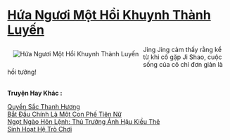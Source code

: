 <a href="https://truyentiki.com/hua-nguoi-mot-hoi-khuynh-thanh-luyen.31866/" title="Hứa Ngươi Một Hồi Khuynh Thành Luyến"><h1>Hứa Ngươi Một Hồi Khuynh Thành Luyến</h1></a><div style="display:table"><img align="right" style="float: left; padding: 10px;" src="https://truyentiki.com/a/img/str/src/31866.jpg" alt="Hứa Ngươi Một Hồi Khuynh Thành Luyến">Jing Jing cảm thấy rằng kể từ khi cô gặp Ji Shao, cuộc sống của cô chỉ đơn giản là hồi tưởng!</div><p><br><b>Truyện Hay Khác :</b></p><a href="https://truyentiki.com/quyen-sac-thanh-huong.31865/" alt="Quyền Sắc Thanh Hương">Quyền Sắc Thanh Hương</a><br/><a href="https://github.com/nownovels/top500/tree/master/truyenhay/33703/" alt="Bắt Đầu Chính Là Một Con Phế Tiên Nữ">Bắt Đầu Chính Là Một Con Phế Tiên Nữ</a><br/><a href="https://github.com/nownovels/topcv/tree/master/truyenhay/31522/README.md" alt="Ngọt Ngào Hôn Lệnh: Thủ Trưởng Ảnh Hậu Kiều Thê">Ngọt Ngào Hôn Lệnh: Thủ Trưởng Ảnh Hậu Kiều Thê</a><br/><a href="https://github.com/nownovels/topcv/tree/master/truyenhay/31932/README.md" alt="Sinh Hoạt Hệ Trò Chơi">Sinh Hoạt Hệ Trò Chơi</a><br/>